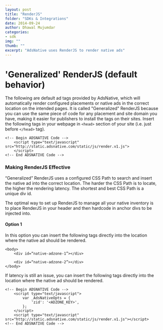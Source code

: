 ```yaml
---
layout: post
title: "RenderJS"
folder: "SDKs & Integrations"
date: 2014-09-24
author: Dhawal Mujumdar
categories: 
- sdk 
img: ""
thumb: ""
excerpt: "AdsNative uses RenderJS to render native ads"
---
```

# **'Generalized' RenderJS** (default behavior)

The following are default ad tags provided by AdsNative, which will automatically render configured placements or native ads in the correct location on the intended pages. It is called "Generalized" RenderJS because you can use the same piece of code for any placement and site domain you have, making it easier for publishers to install the tags on their sites. Insert the following tags in your webpage in `<head>` section of your site (i.e. just before `</head>` tag).


```
<!-- Begin ADSNATIVE Code -->
	<script type="text/javascript" src="http://static.adsnative.com/static/js/render.v1.js">
	</script>
<!-- End ADSNATIVE Code -->
```

### Making RenderJS Effective

“Generalized” RenderJS uses a configured CSS Path to search and insert the native ad into the correct location. The harder the CSS Path is to locate, the higher the rendering latency. The shortest and best CSS Path is a unique div id.

The optimal way to set up RenderJS to manage all your native inventory is to place RenderJS in your header and then hardcode in anchor divs to be injected into.

#### Option 1

In this option you can insert the following tags directly into the location where the native ad should be rendered.

```
<body>
	<div id=“native-adzone-1”></div>

	<div id=“native-adzone-2”></div>
</body>
```

If latency is still an issue, you can insert the following tags directly into the location where the native ad should be rendered.

```
<!-- Begin ADSNATIVE Code -->
	<script type="text/javascript">
		var _AdsNativeOpts = {
			'zid': '<ADZONE_KEY>',
		};
	</script>
	<script type="text/javascript" src="http://static.adsnative.com/static/js/render.v1.js"></script>
<!-- End ADSNATIVE Code -->
````
